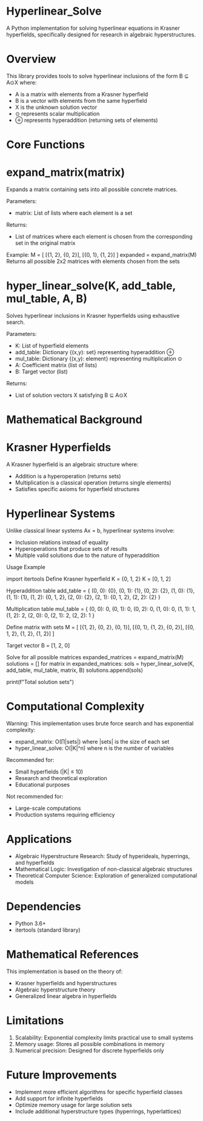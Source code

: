 # Hyperlinear_Solve
A Python implementation for solving hyperlinear equations in Krasner hyperfields, specifically designed for research in algebraic hyperstructures.

# Overview

This library provides tools to solve hyperlinear inclusions of the form B ⊆ A⊙X where:
- A is a matrix with elements from a Krasner hyperfield
- B is a vector with elements from the same hyperfield
- X is the unknown solution vector
- ⊙ represents scalar multiplication
- ⊕ represents hyperaddition (returning sets of elements)

# Core Functions

# expand_matrix(matrix)
Expands a matrix containing sets into all possible concrete matrices.

Parameters:
- matrix: List of lists where each element is a set

Returns:
- List of matrices where each element is chosen from the corresponding set in the original matrix

Example:
M = [
    [{1, 2}, {0, 2}],
    [{0, 1}, {1, 2}]
]
expanded = expand_matrix(M)
 Returns all possible 2x2 matrices with elements chosen from the sets

# hyper_linear_solve(K, add_table, mul_table, A, B)
Solves hyperlinear inclusions in Krasner hyperfields using exhaustive search.

Parameters:
- K: List of hyperfield elements
- add_table: Dictionary {(x,y): set} representing hyperaddition ⊕
- mul_table: Dictionary {(x,y): element} representing multiplication ⊙
- A: Coefficient matrix (list of lists)
- B: Target vector (list)

Returns:
- List of solution vectors X satisfying B ⊆ A⊙X

# Mathematical Background

# Krasner Hyperfields
A Krasner hyperfield is an algebraic structure where:
- Addition is a hyperoperation (returns sets)
- Multiplication is a classical operation (returns single elements)
- Satisfies specific axioms for hyperfield structures

# Hyperlinear Systems
Unlike classical linear systems Ax = b, hyperlinear systems involve:
- Inclusion relations instead of equality
- Hyperoperations that produce sets of results
- Multiple valid solutions due to the nature of hyperaddition

 Usage Example

import itertools
 Define Krasner hyperfield K = {0, 1, 2}
K = [0, 1, 2]

 Hyperaddition table
add_table = {
    (0, 0): {0}, (0, 1): {1}, (0, 2): {2},
    (1, 0): {1}, (1, 1): {1}, (1, 2): {0, 1, 2},
    (2, 0): {2}, (2, 1): {0, 1, 2}, (2, 2): {2}
}

 Multiplication table
mul_table = {
    (0, 0): 0, (0, 1): 0, (0, 2): 0,
    (1, 0): 0, (1, 1): 1, (1, 2): 2,
    (2, 0): 0, (2, 1): 2, (2, 2): 1
}

 Define matrix with sets
M = [
    [{1, 2}, {0, 2}, {0, 1}],
    [{0, 1}, {1, 2}, {0, 2}],
    [{0, 1, 2}, {1, 2}, {1, 2}]
]

 Target vector
B = [1, 2, 0]

 Solve for all possible matrices
expanded_matrices = expand_matrix(M)
solutions = []
for matrix in expanded_matrices:
    sols = hyper_linear_solve(K, add_table, mul_table, matrix, B)
    solutions.append(sols)

print(f"Total solution sets")

# Computational Complexity

Warning: This implementation uses brute force search and has exponential complexity:
- expand_matrix: O(∏|sets|) where |sets| is the size of each set
- hyper_linear_solve: O(|K|^n) where n is the number of variables

Recommended for:
- Small hyperfields (|K| ≤ 10)
- Research and theoretical exploration
- Educational purposes

Not recommended for:
- Large-scale computations
- Production systems requiring efficiency

# Applications

- Algebraic Hyperstructure Research: Study of hyperideals, hyperrings, and hyperfields
- Mathematical Logic: Investigation of non-classical algebraic structures
- Theoretical Computer Science: Exploration of generalized computational models

# Dependencies

- Python 3.6+
- itertools (standard library)

# Mathematical References

This implementation is based on the theory of:
- Krasner hyperfields and hyperstructures
- Algebraic hyperstructure theory
- Generalized linear algebra in hyperfields

# Limitations

1. Scalability: Exponential complexity limits practical use to small systems
2. Memory usage: Stores all possible combinations in memory
3. Numerical precision: Designed for discrete hyperfields only

# Future Improvements

- Implement more efficient algorithms for specific hyperfield classes
- Add support for infinite hyperfields
- Optimize memory usage for large solution sets
- Include additional hyperstructure types (hyperrings, hyperlattices)
